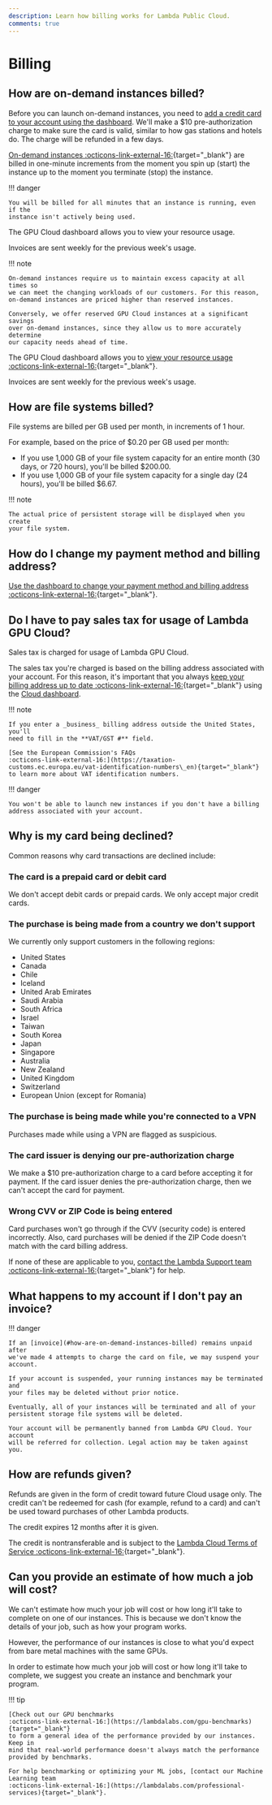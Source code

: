 ```yaml
---
description: Learn how billing works for Lambda Public Cloud.
comments: true
---
```


# Billing

## How are on-demand instances billed?

Before you can launch on-demand instances, you need to [add a credit card to
your account using the dashboard](#). We'll make a $10 pre-authorization charge
to make sure the card is valid, similar to how gas stations and hotels do. The
charge will be refunded in a few days.

[On-demand instances
:octicons-link-external-16:](https://lambdalabs.com/service/gpu-cloud){target="_blank"}
are billed in one-minute increments from the moment you spin up (start) the
instance up to the moment you terminate (stop) the instance.

!!! danger

    You will be billed for all minutes that an instance is running, even if the
    instance isn't actively being used.

The GPU Cloud dashboard allows you to view your resource usage.

Invoices are sent weekly for the previous week's usage.

!!! note

    On-demand instances require us to maintain excess capacity at all times so
    we can meet the changing workloads of our customers. For this reason,
    on-demand instances are priced higher than reserved instances.

    Conversely, we offer reserved GPU Cloud instances at a significant savings
    over on-demand instances, since they allow us to more accurately determine
    our capacity needs ahead of time.

The GPU Cloud dashboard allows you to [view your resource usage
:octicons-link-external-16:](https://cloud.lambdalabs.com/usage){target="_blank"}.

Invoices are sent weekly for the previous week's usage.

## How are file systems billed?

File systems are billed per GB used per month, in increments of 1 hour.

For example, based on the price of $0.20 per GB used per month:

* If you use 1,000 GB of your file system capacity for an entire month (30 days,
  or 720 hours), you'll be billed $200.00.
* If you use 1,000 GB of your file system capacity for a single day (24 hours),
  you'll be billed $6.67.

!!! note

    The actual price of persistent storage will be displayed when you create
    your file system.

## How do I change my payment method and billing address?

[Use the dashboard to change your payment method and billing address
:octicons-link-external-16:](https://cloud.lambdalabs.com/settings/billing){target="_blank"}.

## Do I have to pay sales tax for usage of Lambda GPU Cloud?

Sales tax is charged for usage of Lambda GPU Cloud.

The sales tax you're charged is based on the billing address associated with
your account. For this reason, it's important that you always [keep your billing
address up to date
:octicons-link-external-16:](https://cloud.lambdalabs.com/settings){target="_blank"}
using the [Cloud dashboard](#).

!!! note

    If you enter a _business_ billing address outside the United States, you'll
    need to fill in the **VAT/GST #** field.

    [See the European Commission's FAQs
    :octicons-link-external-16:](https://taxation-customs.ec.europa.eu/vat-identification-numbers\_en){target="_blank"}
    to learn more about VAT identification numbers.

!!! danger

    You won't be able to launch new instances if you don't have a billing
    address associated with your account.

## Why is my card being declined?

Common reasons why card transactions are declined include:

### The card is a prepaid card or debit card

We don't accept debit cards or prepaid cards. We only accept major credit cards.

### The purchase is being made from a country we don't support

We currently only support customers in the following regions:

* United States
* Canada
* Chile
* Iceland
* United Arab Emirates
* Saudi Arabia
* South Africa
* Israel
* Taiwan
* South Korea
* Japan
* Singapore
* Australia
* New Zealand
* United Kingdom
* Switzerland
* European Union (except for Romania)

### The purchase is being made while you're connected to a VPN

Purchases made while using a VPN are flagged as suspicious.

### The card issuer is denying our pre-authorization charge

We make a $10 pre-authorization charge to a card before accepting it for
payment. If the card issuer denies the pre-authorization charge, then we can't
accept the card for payment.

### Wrong CVV or ZIP Code is being entered

Card purchases won't go through if the CVV (security code) is entered
incorrectly. Also, card purchases will be denied if the ZIP Code doesn't match
with the card billing address.

If none of these are applicable to you, [contact the Lambda Support team
:octicons-link-external-16:](https://support.lambdalabs.com/hc/en-us/requests/new){target="_blank"}
for help.

## What happens to my account if I don't pay an invoice?

!!! danger

    If an [invoice](#how-are-on-demand-instances-billed) remains unpaid after
    we've made 4 attempts to charge the card on file, we may suspend your
    account.

    If your account is suspended, your running instances may be terminated and
    your files may be deleted without prior notice.

    Eventually, all of your instances will be terminated and all of your
    persistent storage file systems will be deleted.

    Your account will be permanently banned from Lambda GPU Cloud. Your account
    will be referred for collection. Legal action may be taken against you.

## How are refunds given?

Refunds are given in the form of credit toward future Cloud usage only. The
credit can't be redeemed for cash (for example, refund to a card) and can't be
used toward purchases of other Lambda products.

The credit expires 12 months after it is given.

The credit is nontransferable and is subject to the [Lambda Cloud Terms of
Service
:octicons-link-external-16:](https://lambdalabs.com/legal/terms-of-service#cloud-terms-of-service){target="_blank"}.

## Can you provide an estimate of how much a job will cost?

We can't estimate how much your job will cost or how long it'll take to complete
on one of our instances. This is because we don't know the details of your job,
such as how your program works.

However, the performance of our instances is close to what you'd expect from
bare metal machines with the same GPUs.

In order to estimate how much your job will cost or how long it'll take to
complete, we suggest you create an instance and benchmark your program.

!!! tip

    [Check out our GPU benchmarks
    :octicons-link-external-16:](https://lambdalabs.com/gpu-benchmarks){target="_blank"}
    to form a general idea of the performance provided by our instances. Keep in
    mind that real-world performance doesn't always match the performance
    provided by benchmarks.

    For help benchmarking or optimizing your ML jobs, [contact our Machine
    Learning team
    :octicons-link-external-16:](https://lambdalabs.com/professional-services){target="_blank"}.
